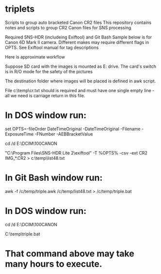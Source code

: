 # triplets
Scripts to group auto bracketed Canon CR2 files
This repository contains notes and scripts to group CR2 Canon files for SNS processing

Required SNS-HDR (includeing Exiftool) and Git Bash
Sample below is for Canon 6D Mark II camera. Different makes may require different flags in OPTS. 
See Exiftool manual for tag descriptions 

Here is approximate workflow

Suppose SD card with the images is mounted as E: drive. The card's switch is in R/O mode for the safety of the pictures

The destination folder where images will be placed is defined in awk script.

File c:\temp\cr.txt should is required and must have one single empty line - all we need is carriage return in this file.

# In DOS window run:

set OPTS=-fileOrder DateTimeOriginal -DateTimeOriginal -Filename -ExposureTime -FNumber  -AEBBracketValue

cd /d E:\DCIM\100CANON

"C:\Program Files\SNS-HDR Lite 2\exiftool" -T  %OPTS%   -csv -ext  CR2 IMG_*.CR2  > c:\temp\list48.txt

# In Git Bash window run:

awk -f /c/temp/triple.awk /c/temp/list48.txt > /c/temp/triple.bat

# In DOS window run:

cd /d E:\DCIM\100CANON

C:\temp\triple.bat

# That command above may take many hours to execute.


